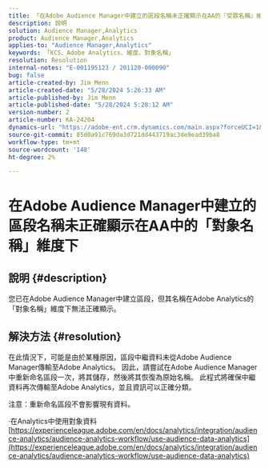```yaml
---
title: 「在Adobe Audience Manager中建立的區段名稱未正確顯示在AA的『受眾名稱』維度下」
description: 說明
solution: Audience Manager,Analytics
product: Audience Manager,Analytics
applies-to: "Audience Manager,Analytics"
keywords: 「KCS、Adobe Analytics、維度、對象名稱」
resolution: Resolution
internal-notes: "E-001195123 / 201120-000090"
bug: false
article-created-by: Jim Menn
article-created-date: "5/28/2024 5:26:33 AM"
article-published-by: Jim Menn
article-published-date: "5/28/2024 5:28:12 AM"
version-number: 2
article-number: KA-24204
dynamics-url: "https://adobe-ent.crm.dynamics.com/main.aspx?forceUCI=1&pagetype=entityrecord&etn=knowledgearticle&id=fe95c5d6-b21c-ef11-840b-6045bd006268"
source-git-commit: 85d0a91c769da3d721dd443719ac3de9ead39ba8
workflow-type: tm+mt
source-wordcount: '148'
ht-degree: 2%

---
```


# 在Adobe Audience Manager中建立的區段名稱未正確顯示在AA中的「對象名稱」維度下

## 說明 {#description}

您已在Adobe Audience Manager中建立區段，但其名稱在Adobe Analytics的「對象名稱」維度下無法正確顯示。

## 解決方法 {#resolution}


在此情況下，可能是由於某種原因，區段中繼資料未從Adobe Audience Manager傳輸至Adobe Analytics。 因此，請嘗試在Adobe Audience Manager中重新命名區段一次，將其儲存，然後將其恢復為原始名稱。 此程式將確保中繼資料再次傳輸至Adobe Analytics，並且資訊可以正確分類。

注意：重新命名區段不會影響現有資料。

·在Analytics中使用對象資料
[https://experienceleague.adobe.com/en/docs/analytics/integration/audience-analytics/audience-analytics-workflow/use-audience-data-analytics](https://experienceleague.adobe.com/en/docs/analytics/integration/audience-analytics/audience-analytics-workflow/use-audience-data-analytics)
